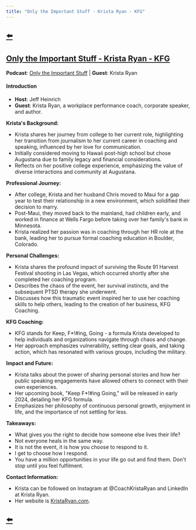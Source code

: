 ```yaml
---
title: "Only the Important Stuff - Krista Ryan - KFG"
---
```


## [⬅️](/)

## [Only the Important Stuff - Krista Ryan - KFG](https://open.spotify.com/episode/5cUHRSIQ3XV9WpGC6Yugdb)

**Podcast**: [Only the Important Stuff](https://open.spotify.com/show/15xY5xN0SQkhlOKDn89AhZ) | **Guest**: Krista Ryan

#### **Introduction**
- **Host**: Jeff Heinrich
- **Guest**: Krista Ryan, a workplace performance coach, corporate speaker, and author.

**Krista's Background:**
- Krista shares her journey from college to her current role, highlighting her transition from journalism to her current career in coaching and speaking, influenced by her love for communication.
- Initially considered moving to Hawaii post-high school but chose Augustana due to family legacy and financial considerations.
- Reflects on her positive college experience, emphasizing the value of diverse interactions and community at Augustana.

**Professional Journey:**
- After college, Krista and her husband Chris moved to Maui for a gap year to test their relationship in a new environment, which solidified their decision to marry.
- Post-Maui, they moved back to the mainland, had children early, and worked in finance at Wells Fargo before taking over her family's bank in Minnesota.
- Krista realized her passion was in coaching through her HR role at the bank, leading her to pursue formal coaching education in Boulder, Colorado.

**Personal Challenges:**
- Krista shares the profound impact of surviving the Route 91 Harvest Festival shooting in Las Vegas, which occurred shortly after she completed her coaching program.
- Describes the chaos of the event, her survival instincts, and the subsequent PTSD therapy she underwent.
- Discusses how this traumatic event inspired her to use her coaching skills to help others, leading to the creation of her business, KFG Coaching.

**KFG Coaching:**
- KFG stands for Keep, F*!#ing, Going - a formula Krista developed to help individuals and organizations navigate through chaos and change.
- Her approach emphasizes vulnerability, setting clear goals, and taking action, which has resonated with various groups, including the military.

**Impact and Future:**
- Krista talks about the power of sharing personal stories and how her public speaking engagements have allowed others to connect with their own experiences.
- Her upcoming book, "Keep F*!#ing Going," will be released in early 2024, detailing her KFG formula.
- Emphasizes her philosophy of continuous personal growth, enjoyment in life, and the importance of not settling for less.

**Takeaways:**
- What gives you the right to decide how someone else lives their life?
- Not everyone heals in the same way.
- It is not the event, it is how you choose to respond to it.
- I get to choose how I respond.
- You have a million opportunities in your life go out and find them. Don't stop until you feel fulfilment.

**Contact Information:**
- Krista can be followed on Instagram at @CoachKristaRyan and LinkedIn at Krista Ryan.
- Her website is [KristaRyan.com](https://www.kristaryan.com/).

## [⬅️](/)

